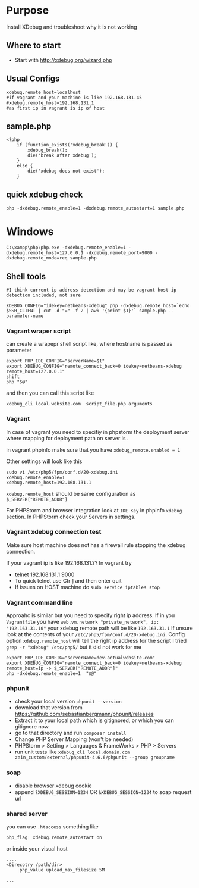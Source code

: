 # Purpose

Install XDebug and troubleshoot why it is not working

## Where to start

*  Start with http://xdebug.org/wizard.php

## Usual Configs
    
    xdebug.remote_host=localhost
    #if vagrant and your machine is like 192.168.131.45
    #xdebug.remote_host=192.168.131.1
    #as first ip in vagrant is ip of host

## sample.php

    <?php
        if (function_exists('xdebug_break')) {
            xdebug_break();
            die('break after xdebug');
        }
        else {
            die('xdebug does not exist');
        }


## quick xdebug check
    
    php -dxdebug.remote_enable=1 -dxdebug.remote_autostart=1 sample.php

# Windows

    C:\xampp\php\php.exe -dxdebug.remote_enable=1 -dxdebug.remote_host=127.0.0.1 -dxdebug.remote_port=9000 -dxdebug.remote_mode=req sample.php


## Shell tools

    #I think current ip address detection and may be vagrant host ip detection included, not sure
    
    XDEBUG_CONFIG="idekey=netbeans-xdebug" php -dxdebug.remote_host=`echo $SSH_CLIENT | cut -d "=" -f 2 | awk '{print $1}'` sample.php --parameter-name

### Vagrant wraper script
can create a wrapepr shell script like, where hostname is passed as parameter

    export PHP_IDE_CONFIG="serverName=$1"
    export XDEBUG_CONFIG="remote_connect_back=0 idekey=netbeans-xdebug remote_host=127.0.0.1"
    shift
    php "$@"

and then you can call this script like

    xdebug_cli local.website.com  script_file.php arguments


### Vagrant

In case of vagrant you need to specifiy in phpstorm the deployment server where mapping for deployment path on server is .

in vagrant phpinfo make sure that you have `xdebug_remote.enabled = 1`

Other settings will look like this


```
sudo vi /etc/php5/fpm/conf.d/20-xdebug.ini
xdebug.remote_enable=1
xdebug.remote_host=192.168.131.1
```
`xdebug.remote_host` should be same configuration as `$_SERVER["REMOTE_ADDR"]`

For PHPStorm and browser integration look at `IDE Key` in phpinfo `xdebug` section.
In PHPStorm check your Servers in settings.

### Vagrant xdebug connection test
Make sure host machine does not has a firewall rule stopping the xdebug connection.

If your vagrant ip is like 192.168.131.?? In vagrant try
* telnet 192.168.131.1 9000
* To quick telnet use Ctr ] and then enter quit
* If issues on HOST machine do `sudo service iptables stop`

### Vagrant command line 

Approahc is similar but you need to specify right ip address. 
If in you `Vagrantfile` you have `web.vm.network "private_network", ip: "192.163.31.10"`
your xdebug remote path will be like `192.163.31.1`
If unsure look at the contents of your `/etc/php5/fpm/conf.d/20-xdebug.ini`.
Config option `xdebug.remote_host` will tell the right ip address for the script
I tried `grep -r "xdebug" /etc/php5/` but it did not work for me
```
export PHP_IDE_CONFIG="serverName=dev.actualwebsite.com"
export XDEBUG_CONFIG="remote_connect_back=0 idekey=netbeans-xdebug remote_host=ip -> $_SERVER["REMOTE_ADDR"]"
php -dxdebug.remote_enable=1  "$@"
```

### phpunit

* check your local version `phpunit --version`
* download that version from https://github.com/sebastianbergmann/phpunit/releases
* Extract it to your local path which is gitignored, or which you can gitignore now.
* go to that directory and run `composer install`
* Change PHP Server Mapping (won't be needed)
* PHPStorm > Setting > Languages & FrameWorks > PHP > Servers
* run unit tests like `xdebug_cli local.domain.com zain_custom/external/phpunit-4.6.6/phpunit --group groupname`

### soap
* disable browser xdebug cookie
* append `?XDEBUG_SESSION=1234` OR `&XDEBUG_SESSION=1234` to soap request url

### shared server
you can use `.htaccess` something like
```
php_flag  xdebug.remote_autostart on
```

or inside your visual host 
```
....
<Direcotry /path/dir>
     php_value upload_max_filesize 5M

...
